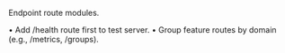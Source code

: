 Endpoint route modules.

•	Add /health route first to test server.
•	Group feature routes by domain (e.g., /metrics, /groups).
